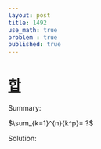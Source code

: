 ```yaml
---
layout: post
title: 1492
use_math: true
problem : true
published: true
---
```


# [합](https://www.acmicpc.net/problem/1492)

Summary:

$\sum_{k=1}^{n}{k^p}= ?$

Solution:


